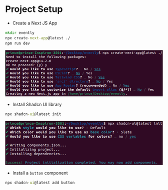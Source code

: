 # Project Setup

- Create a Next JS App

```cmd
mkdir evently
npx create-next-app@latest ./
npm run dev
```

![Project Setup](photo/project-setup.png)

- Install Shadcn UI library

```cmd
npx shadcn-ui@latest init
```

![Shadcn UI Library Install](photo/shadcn-ui-install.png)

- Install a `button` component

```cmd
npx shadcn-ui@latest add button
```
